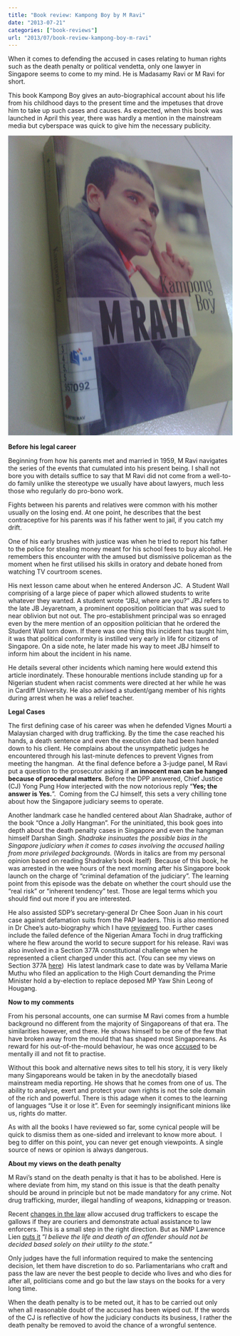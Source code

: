 ```yaml
---
title: "Book review: Kampong Boy by M Ravi"
date: "2013-07-21"
categories: ["book-reviews"]
url: "2013/07/book-review-kampong-boy-m-ravi"
---
```


When it comes to defending the accused in cases relating to human rights such as the death penalty or political vendetta, only one lawyer in Singapore seems to come to my mind. He is Madasamy Ravi or M Ravi for short.

This book Kampong Boy gives an auto-biographical account about his life from his childhood days to the present time and the impetuses that drove him to take up such cases and causes. As expected, when this book was launched in April this year, there was hardly a mention in the mainstream media but cyberspace was quick to give him the necessary publicity.

![Kampong+boy](images/kampong-boy-book.jpg)
<!--more-->
**Before his legal career**

Beginning from how his parents met and married in 1959, M Ravi navigates the series of the events that cumulated into his present being. I shall not bore you with details suffice to say that M Ravi did not come from a well-to-do family unlike the stereotype we usually have about lawyers, much less those who regularly do pro-bono work.

Fights between his parents and relatives were common with his mother usually on the losing end. At one point, he describes that the best contraceptive for his parents was if his father went to jail, if you catch my drift.

One of his early brushes with justice was when he tried to report his father to the police for stealing money meant for his school fees to buy alcohol. He remembers this encounter with the amused but dismissive policeman as the moment when he first utilised his skills in oratory and debate honed from watching TV courtroom scenes.

His next lesson came about when he entered Anderson JC.  A Student Wall comprising of a large piece of paper which allowed students to write whatever they wanted. A student wrote “JBJ, where are you?” JBJ refers to the late JB Jeyaretnam, a prominent opposition politician that was sued to near oblivion but not out. The pro-establishment principal was so enraged even by the mere mention of an opposition politician that he ordered the Student Wall torn down. If there was one thing this incident has taught him, it was that political conformity is instilled very early in life for citizens of Singapore. On a side note, he later made his way to meet JBJ himself to inform him about the incident in his name.

He details several other incidents which naming here would extend this article inordinately. These honourable mentions include standing up for a Nigerian student when racist comments were directed at her while he was in Cardiff University. He also advised a student/gang member of his rights during arrest when he was a relief teacher.

**Legal Cases**

The first defining case of his career was when he defended Vignes Mourti a Malaysian charged with drug trafficking. By the time the case reached his hands, a death sentence and even the execution date had been handed down to his client. He complains about the unsympathetic judges he encountered through his last-minute defences to prevent Vignes from meeting the hangman.  At the final defence before a 3-judge panel, M Ravi put a question to the prosecutor asking if **an innocent man can be hanged because of procedural matters**. Before the DPP answered, Chief Justice (CJ) Yong Pung How interjected with the now notorious reply “**Yes; the answer is Yes.**”.  Coming from the CJ himself, this sets a very chilling tone about how the Singapore judiciary seems to operate.

Another landmark case he handled centered about Alan Shadrake, author of the book “Once a Jolly Hangman”. For the uninitiated, this book goes into depth about the death penalty cases in Singapore and even the hangman himself Darshan Singh. _Shadrake insinuates the possible bias in the Singapore judiciary when it comes to cases involving the accused hailing from more privileged backgrounds._ (Words in italics are from my personal opinion based on reading Shadrake’s book itself)  Because of this book, he was arrested in the wee hours of the next morning after his Singapore book launch on the charge of “criminal defamation of the judiciary”. The learning point from this episode was the debate on whether the court should use the “real risk” or “inherent tendency” test. Those are legal terms which you should find out more if you are interested.

He also assisted SDP’s secretary-general Dr Chee Soon Juan in his court case against defamation suits from the PAP leaders. This is also mentioned in Dr Chee’s auto-biography which I have [reviewed](/2013/02/book-review-democratically-speaking-dr-chee-soon-juan) too. Further cases include the failed defence of the Nigerian Amara Tochi in drug trafficking where he flew around the world to secure support for his release. Ravi was also involved in a Section 377A constitutional challenge when he represented a client charged under this act. (You can see my views on Section 377A [here](/2013/04/my-views-section-377a))  His latest landmark case to date was by Vellama Marie Muthu who filed an application to the High Court demanding the Prime Minister hold a by-election to replace deposed MP Yaw Shin Leong of Hougang.

**Now to my comments**

From his personal accounts, one can surmise M Ravi comes from a humble background no different from the majority of Singaporeans of that era. The similarities however, end there. He shows himself to be one of the few that have broken away from the mould that has shaped most Singaporeans. As reward for his out-of-the-mould behaviour, he was once [accused](http://sg.news.yahoo.com/law-society-applies-for-order-to-determine-m-ravi%E2%80%99s-mental-health--.html) to be mentally ill and not fit to practise.

Without this book and alternative news sites to tell his story, it is very likely many Singaporeans would be taken in by the anecdotally biased mainstream media reporting. He shows that he comes from one of us. The ability to analyse, exert and protect your own rights is not the sole domain of the rich and powerful. There is this adage when it comes to the learning of languages “Use it or lose it”. Even for seemingly insignificant minions like us, rights do matter.

As with all the books I have reviewed so far, some cynical people will be quick to dismiss them as one-sided and irrelevant to know more about.  I beg to differ on this point, you can never get enough viewpoints. A single source of news or opinion is always dangerous.

**About my views on the death penalty**

M Ravi’s stand on the death penalty is that it has to be abolished. Here is where deviate from him, my stand on this issue is that the death penalty should be around in principle but not be made mandatory for any crime. Not drug trafficking, murder, illegal handling of weapons, kidnapping or treason.

Recent [changes in the law](http://www.mha.gov.sg/news_details.aspx?nid=MjY4NA%3D%3D-9UYtY1flAog%3D) allow accused drug traffickers to escape the gallows if they are couriers and demonstrate actual assistance to law enforcers. This is a small step in the right direction. But as NMP Lawrence Lien [puts it](http://publichouse.sg/categories/community/item/807-baying-for-a-pound-of-flesh-and-more) “_I believe the life and death of an offender should not be decided based solely on their utility to the state.”_

Only judges have the full information required to make the sentencing decision, let them have discretion to do so. Parliamentarians who craft and pass the law are never the best people to decide who lives and who dies for after all, politicians come and go but the law stays on the books for a very long time.

When the death penalty is to be meted out, it has to be carried out only when all reasonable doubt of the accused has been wiped out. If the words of the CJ is reflective of how the judiciary conducts its business, I rather the death penalty be removed to avoid the chance of a wrongful sentence.
